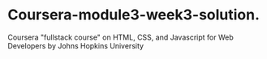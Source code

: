 # Coursera-module3-week3-solution.

Coursera "fullstack course" on HTML, CSS, and Javascript for Web Developers
by Johns Hopkins University 
